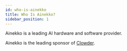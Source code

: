 ```yaml
---
id: who-is-ainekko
title: Who Is Ainekko?
sidebar_position: 1
---
```


Ainekko is a leading AI hardware and software provider.

Ainekko is the leading sponsor of [Clowder](/docs/clowder).
